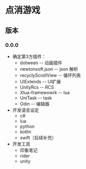 # 点消游戏

## 版本
### 0.0.0
* 确定第3方插件：
    * dotween  -- 动画插件
    * newtonsoft.json  -- json 解析
    * recyclyScrollView -- 循环列表
    * UIExtends  -- UI扩展
    * UnityRcs   -- RCS
    * Xlua-framewowrk -- lua
    * UniTask   -- task
    * Odin      -- 编辑器
* 开发语言设定
  * c#
  * lua
  * python
  * kotlin
  * swift（后续补充）
* 开发工具
  * 印象笔记
  * rider
  * unity  